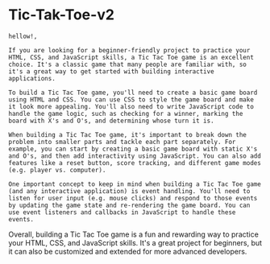 # Tic-Tak-Toe-v2
	hellow!,

	If you are looking for a beginner-friendly project to practice your HTML, CSS, and JavaScript skills, a Tic Tac Toe game is an excellent choice. It's a classic game that many people are familiar with, so it's a great way to get started with building interactive applications.

	To build a Tic Tac Toe game, you'll need to create a basic game board using HTML and CSS. You can use CSS to style the game board and make it look more appealing. You'll also need to write JavaScript code to handle the game logic, such as checking for a winner, marking the board with X's and O's, and determining whose turn it is.

	When building a Tic Tac Toe game, it's important to break down the problem into smaller parts and tackle each part separately. For example, you can start by creating a basic game board with static X's and O's, and then add interactivity using JavaScript. You can also add features like a reset button, score tracking, and different game modes (e.g. player vs. computer).

	One important concept to keep in mind when building a Tic Tac Toe game (and any interactive application) is event handling. You'll need to listen for user input (e.g. mouse clicks) and respond to those events by updating the game state and re-rendering the game board. You can use event listeners and callbacks in JavaScript to handle these events.

  Overall, building a Tic Tac Toe game is a fun and rewarding way to practice your HTML, CSS, and JavaScript skills. It's a great project for beginners, but it can also be customized and extended for more advanced developers.
